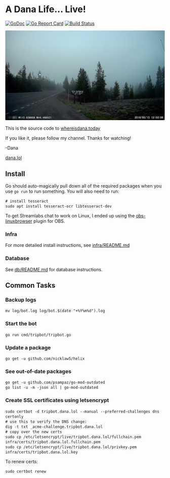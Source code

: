 # A Dana Life... Live!

[![GoDoc](https://godoc.org/github.com/dmerrick/danalol-stream?status.svg)](https://godoc.org/github.com/dmerrick/danalol-stream)
[![Go Report Card](https://goreportcard.com/badge/github.com/dmerrick/danalol-stream)](https://goreportcard.com/report/github.com/dmerrick/danalol-stream)
[![Build Status](https://img.shields.io/endpoint.svg?url=https%3A%2F%2Factions-badge.atrox.dev%2Fdmerrick%2Fdanalol-stream%2Fbadge&style=flat)](https://actions-badge.atrox.dev/dmerrick/danalol-stream/goto)

![](assets/stream-screencap.jpg)

This is the source code to [whereisdana.today](http://whereisdana.today)

If you like it, please follow my channel. Thanks for watching!

-Dana

[dana.lol](https://dana.lol)


## Install

Go should auto-magically pull down all of the required packages when you use `go run` to run something.
You will also need to run:

```
# install tesseract
sudo apt install tesseract-ocr libtesseract-dev
```

To get Streamlabs chat to work on Linux, I ended up using the [obs-linuxbrowser](https://github.com/bazukas/obs-linuxbrowser) plugin for OBS.


### Infra

For more detailed install instructions, see [infra/README.md](infra/README.md)

### Database

See [db/README.md](#) for database instructions.


## Common Tasks

### Backup logs

```
mv log/bot.log log/bot.$(date "+%Y%m%d").log
```

### Start the bot

```
go run cmd/tripbot/tripbot.go
```


### Update a package

```
go get -u github.com/nicklaw5/helix
```

### See out-of-date packages
```
go get -u github.com/psampaz/go-mod-outdated
go list -u -m -json all | go-mod-outdated
```


### Create SSL certificates using letsencrypt
```
sudo certbot -d tripbot.dana.lol --manual --preferred-challenges dns certonly
# use this to verify the DNS change:
dig -t txt _acme-challenge.tripbot.dana.lol
# copy over the new certs
sudo cp /etc/letsencrypt/live/tripbot.dana.lol/fullchain.pem infra/certs/tripbot.dana.lol.fullchain.pem
sudo cp /etc/letsencrypt/live/tripbot.dana.lol/privkey.pem infra/certs/tripbot.dana.lol.key
```

To renew certs:
```
sudo certbot renew
```
